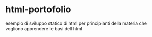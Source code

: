 # html-portofolio
esempio di sviluppo statico di html per principianti della materia che vogliono apprendere le basi dell html
